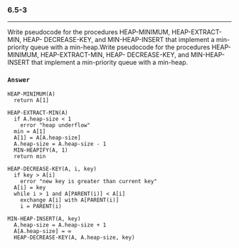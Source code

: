 ### 6.5-3
***
Write pseudocode for the procedures HEAP-MINIMUM, HEAP-EXTRACT-MIN, HEAP- DECREASE-KEY, and MIN-HEAP-INSERT that implement a min-priority queue with a min-heap.Write pseudocode for the procedures HEAP-MINIMUM, HEAP-EXTRACT-MIN, HEAP- DECREASE-KEY, and MIN-HEAP-INSERT that implement a min-priority queue with a min-heap.

### `Answer`
```
HEAP-MINIMUM(A)
  return A[1]
```
```
HEAP-EXTRACT-MIN(A)
  if A.heap-size < 1
    error "heap underflow"
  min = A[1]
  A[1] = A[A.heap-size]
  A.heap-size = A.heap-size - 1
  MIN-HEAPIFY(A, 1)
  return min
```
```
HEAP-DECREASE-KEY(A, i, key)
  if key > A[i]
    error "new key is greater than current key"
  A[i] = key
  while i > 1 and A[PARENT(i)] < A[i]
    exchange A[i] with A[PARENT(i)]
    i = PARENT(i)
```
```
MIN-HEAP-INSERT(A, key)
  A.heap-size = A.heap-size + 1
  A[A.heap-size] = ∞
  HEAP-DECREASE-KEY(A, A.heap-size, key)
```
